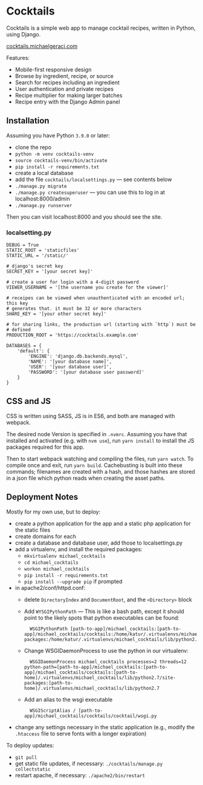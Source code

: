 # Cocktails

Cocktails is a simple web app to manage cocktail recipes, written in Python,
using Django.

[cocktails.michaelgeraci.com](http://cocktails.michaelgeraci.com)

Features:

* Mobile-first responsive design
* Browse by ingredient, recipe, or source
* Search for recipes including an ingredient
* User authentication and private recipes
* Recipe multiplier for making larger batches
* Recipe entry with the Django Admin panel


## Installation

Assuming you have Python `3.9.0` or later:

* clone the repo
* `python -m venv cocktails-venv`
* `source cocktails-venv/bin/activate`
* `pip install -r requirements.txt`
* create a local database
* add the file `cocktails/localsettings.py` — see contents below
* `./manage.py migrate`
* `./manage.py createsuperuser` — you can use this to log in at localhost:8000/admin
* `./manage.py runserver`

Then you can visit localhost:8000 and you should see the site.

### localsetting.py

    DEBUG = True
    STATIC_ROOT = 'staticfiles'
    STATIC_URL = '/static/'

    # django's secret key
    SECRET_KEY = '[your secret key]'

    # create a user for login with a 4-digit password
    VIEWER_USERNAME = '[the username you create for the viewer]'

    # receipes can be viewed when unauthenticated with an encoded url; this key
    # generates that. it must be 32 or more characters
    SHARE_KEY = '[your other secret key]'

    # for sharing links, the production url (starting with `http`) must be
    # defined
    PRODUCTION_ROOT = 'https://cocktails.example.com'

    DATABASES = {
        'default': {
            'ENGINE': 'django.db.backends.mysql',
            'NAME': '[your database name]',
            'USER': '[your database user]',
            'PASSWORD': '[your database user password]'
        }
    }


## CSS and JS

CSS is written using SASS, JS is in ES6, and both are managed with webpack.

The desired node Version is specified in `.nvmrc`. Assuming you have that
installed and activated (e.g. with `nvm use`), run `yarn install` to install
the JS packages required for this app.

Then to start webpack watching and compiling the files, run `yarn watch`. To
compile once and exit, run `yarn build`. Cachebusting is built into these
commands; filenames are created with a hash, and those hashes are stored in a
json file which python reads when creating the asset paths.


## Deployment Notes

Mostly for my own use, but to deploy:

* create a python application for the app and a static php application for the
  static files
* create domains for each
* create a database and database user, add those to localsettings.py
* add a virtualenv, and install the required packages:
	* `mkvirtualenv michael_cocktails`
	* `cd michael_cocktails`
	* `workon michael_cocktails`
	* `pip install -r requirements.txt`
	* `pip install --upgrade pip` if prompted
* in apache2/conf/httpd.conf:
	* delete `DirectoryIndex` and `DocumentRoot`, and the `<Directory>` block
	* Add `WYSGIPythonPath` — This is like a bash path, except it should point to the likely spots that python executables can be found:

			WSGIPythonPath [path-to-app]/michael_cocktails:[path-to-app]/michael_cocktails/cocktails:/home/katur/.virtualenvs/michael_cocktails/lib/python2.7/site-packages:/home/katur/.virtualenvs/michael_cocktails/lib/python2.7

	* Change WSGIDaemonProcess to use the python in our virtualenv:

			WSGIDaemonProcess michael_cocktails processes=2 threads=12 python-path=[path-to-app]/michael_cocktails:[path-to-app]/michael_cocktails/cocktails:[path-to-home]/.virtualenvs/michael_cocktails/lib/python2.7/site-packages:[path-to-home]/.virtualenvs/michael_cocktails/lib/python2.7

	* Add an alias to the wsgi executable

			WSGIScriptAlias / [path-to-app]/michael_cocktails/cocktails/cocktail/wsgi.py

* change any settings necessary in the static application (e.g., modify the `.htaccess` file to serve fonts with a longer expiration)

To deploy updates:

* `git pull`
* get static file updates, if necessary: `./cocktails/manage.py collectstatic`
* restart apache, if necessary: `./apache2/bin/restart`
